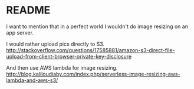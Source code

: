 # README

I want to mention that in a perfect world I wouldn't do image resizing on an app server.

I would rather upload pics directly to S3. http://stackoverflow.com/questions/17585881/amazon-s3-direct-file-upload-from-client-browser-private-key-disclosure

And then use AWS lambda for image resizing. http://blog.kaliloudiaby.com/index.php/serverless-image-resizing-aws-lambda-and-aws-s3/

